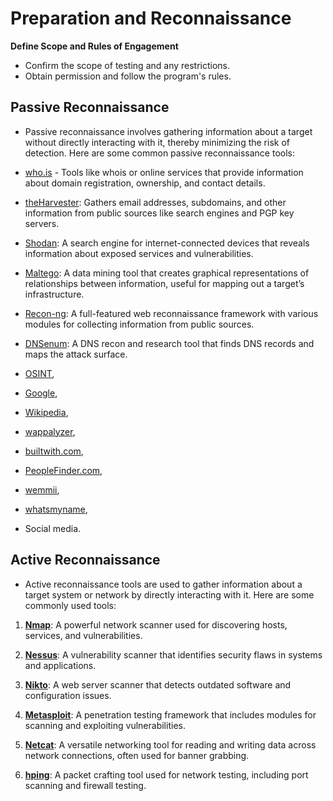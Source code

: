# Preparation and Reconnaissance

**Define Scope and Rules of Engagement**
- Confirm the scope of testing and any restrictions.
- Obtain permission and follow the program's rules.

## **Passive Reconnaissance**
- Passive reconnaissance involves gathering information about a target without directly interacting with it, thereby minimizing the risk of detection. 
Here are some common passive reconnaissance tools: 

- [who.is](https://who.is/) - Tools like whois or online services that provide information about domain registration, ownership, and contact details.
- [theHarvester](https://www.kali.org/tools/theharvester/): Gathers email addresses, subdomains, and other information from public sources like search engines and PGP key servers.
- [Shodan](https://www.shodan.io/): A search engine for internet-connected devices that reveals information about exposed services and vulnerabilities.
- [Maltego](https://www.maltego.com/): A data mining tool that creates graphical representations of relationships between information, useful for mapping out a target’s infrastructure.
- [Recon-ng](https://www.kali.org/tools/recon-ng/): A full-featured web reconnaissance framework with various modules for collecting information from public sources.
- [DNSenum](https://www.kali.org/tools/dnsenum/): A DNS recon and research tool that finds DNS records and maps the attack surface.
- [OSINT](https://osintframework.com/),  
- [Google](https://support.google.com/websearch/answer/35890), 
- [Wikipedia](https://www.wikipedia.org/), 
- [wappalyzer](https://www.wappalyzer.com/),  
- [builtwith.com](https://builtwith.com/),  
- [PeopleFinder.com](https://www.peoplefinder.com/), 
- [wemmii](https://webmii.com/), 
- [whatsmyname](https://whatsmyname.app/),
-  Social media.

## **Active Reconnaissance**

- Active reconnaissance tools are used to gather information about a target system or network by directly interacting with it. Here are some commonly used tools:

1. [**Nmap**](https://www.kali.org/tools/nmap/): A powerful network scanner used for discovering hosts, services, and vulnerabilities.

2. [**Nessus**](https://community.tenable.com/s/?language=en_US): A vulnerability scanner that identifies security flaws in systems and applications.

3. [**Nikto**](https://www.kali.org/tools/nikto/): A web server scanner that detects outdated software and configuration issues.

4. [**Metasploit**](https://www.metasploit.com/): A penetration testing framework that includes modules for scanning and exploiting vulnerabilities.

5. [**Netcat**](https://nmap.org/ncat/): A versatile networking tool for reading and writing data across network connections, often used for banner grabbing.

6. [**hping**](https://www.kali.org/tools/hping3/): A packet crafting tool used for network testing, including port scanning and firewall testing.


